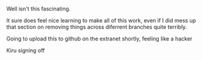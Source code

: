 Well isn't this fascinating.

It sure does feel nice learning to make all of this work, even if I did
mess up that section on removing things across diferrent branches quite
terribly.

Going to upload this to github on the extranet shortly, feeling like a hacker

Kiru signing off
